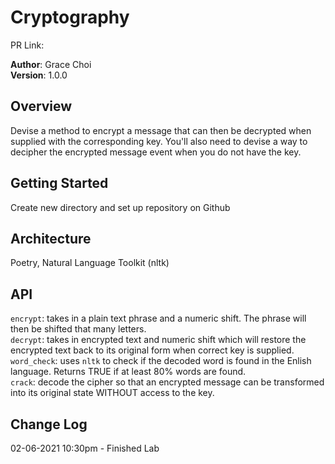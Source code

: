 # Cryptography
PR Link:

**Author**: Grace Choi  
**Version**: 1.0.0   

## Overview
Devise a method to encrypt a message that can then be decrypted when supplied with the corresponding key. You'll also need to devise a way to decipher the encrypted message event when you do not have the key.  

## Getting Started
Create new directory and set up repository on Github

## Architecture
Poetry, Natural Language Toolkit (nltk)

## API
`encrypt`: takes in a plain text phrase and a numeric shift. The phrase will then be shifted that many letters.  
`decrypt`: takes in encrypted text and numeric shift which will restore the encrypted text back to its original form when correct key is supplied.  
`word_check`: uses `nltk` to check if the decoded word is found in the Enlish language. Returns TRUE if at least 80% words are found.  
`crack`: decode the cipher so that an encrypted message can be transformed into its original state WITHOUT access to the key.  

## Change Log
02-06-2021 10:30pm - Finished Lab  